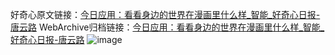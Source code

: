 好奇心原文链接：[今日应用：看看身边的世界在漫画里什么样_智能_好奇心日报-唐云路](https://www.qdaily.com/articles/2850.html)
WebArchive归档链接：[今日应用：看看身边的世界在漫画里什么样_智能_好奇心日报-唐云路](http://web.archive.org/web/20190623151538/https://www.qdaily.com/articles/2850.html)
![image](http://ww3.sinaimg.cn/large/007d5XDply1g3v6nwts48j30u03gz7wh)